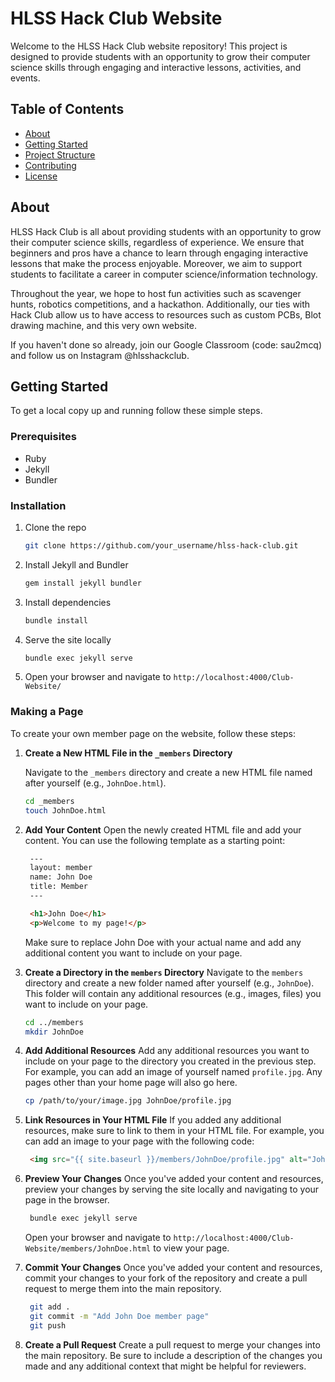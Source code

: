 # HLSS Hack Club Website

Welcome to the HLSS Hack Club website repository! This project is designed to provide students with an opportunity to grow their computer science skills through engaging and interactive lessons, activities, and events.

## Table of Contents

- [About](#about)
- [Getting Started](#getting-started)
- [Project Structure](#project-structure)
- [Contributing](#contributing)
- [License](#license)

## About

HLSS Hack Club is all about providing students with an opportunity to grow their computer science skills, regardless of experience. We ensure that beginners and pros have a chance to learn through engaging interactive lessons that make the process enjoyable. Moreover, we aim to support students to facilitate a career in computer science/information technology.

Throughout the year, we hope to host fun activities such as scavenger hunts, robotics competitions, and a hackathon. Additionally, our ties with Hack Club allow us to have access to resources such as custom PCBs, Blot drawing machine, and this very own website.

If you haven't done so already, join our Google Classroom (code: sau2mcq) and follow us on Instagram @hlsshackclub.

## Getting Started

To get a local copy up and running follow these simple steps.

### Prerequisites

- Ruby
- Jekyll
- Bundler

### Installation

1. Clone the repo
   ```sh
   git clone https://github.com/your_username/hlss-hack-club.git
2. Install Jekyll and Bundler
    ```sh
    gem install jekyll bundler
3. Install dependencies
    ```sh
    bundle install
4. Serve the site locally
    ```sh
    bundle exec jekyll serve
5. Open your browser and navigate to `http://localhost:4000/Club-Website/`

### Making a Page

To create your own member page on the website, follow these steps:

1. **Create a New HTML File in the `_members` Directory**

   Navigate to the `_members` directory and create a new HTML file named after yourself (e.g., `JohnDoe.html`).

   ```sh
   cd _members
   touch JohnDoe.html
2. **Add Your Content**
   Open the newly created HTML file and add your content. You can use the following template as a starting point:
   ```html
    ---
    layout: member
    name: John Doe
    title: Member
    ---

    <h1>John Doe</h1>
    <p>Welcome to my page!</p>
   ```
    Make sure to replace John Doe with your actual name and add any additional content you want to include on your page.
3. **Create a Directory in the `members` Directory**
   Navigate to the `members` directory and create a new folder named after yourself (e.g., `JohnDoe`). This folder will contain any additional resources (e.g., images, files) you want to include on your page.
   ```sh
   cd ../members
   mkdir JohnDoe
4. **Add Additional Resources**
   Add any additional resources you want to include on your page to the directory you created in the previous step. For example, you can add an image of yourself named `profile.jpg`. Any pages other than your home page will also go here.
   ```sh
   cp /path/to/your/image.jpg JohnDoe/profile.jpg
5. **Link Resources in Your HTML File**
   If you added any additional resources, make sure to link to them in your HTML file. For example, you can add an image to your page with the following code:
   ```html
    <img src="{{ site.baseurl }}/members/JohnDoe/profile.jpg" alt="John Doe">
   ```
6. **Preview Your Changes**
    Once you've added your content and resources, preview your changes by serving the site locally and navigating to your page in the browser.
    ```sh
     bundle exec jekyll serve
    ```
    Open your browser and navigate to `http://localhost:4000/Club-Website/members/JohnDoe.html` to view your page.
7. **Commit Your Changes**
   Once you've added your content and resources, commit your changes to your fork of the repository and create a pull request to merge them into the main repository.
   ```sh
    git add .
    git commit -m "Add John Doe member page"
    git push
8. **Create a Pull Request**
    Create a pull request to merge your changes into the main repository. Be sure to include a description of the changes you made and any additional context that might be helpful for reviewers.